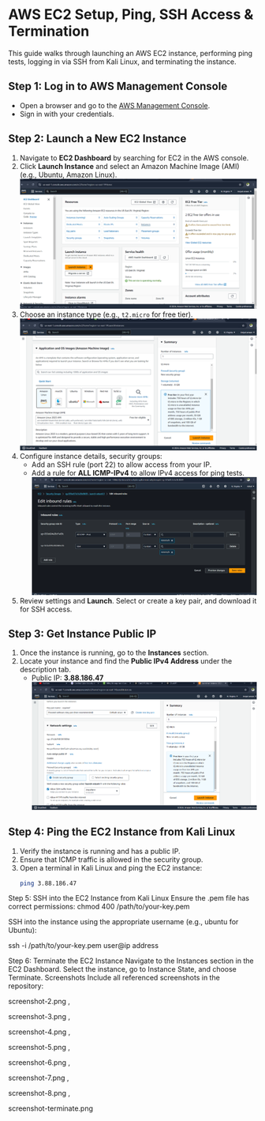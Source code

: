 # AWS EC2 Setup, Ping, SSH Access & Termination

This guide walks through launching an AWS EC2 instance, performing ping tests, logging in via SSH from Kali Linux, and terminating the instance.

## Step 1: Log in to AWS Management Console
- Open a browser and go to the [AWS Management Console](https://aws.amazon.com/console/).
- Sign in with your credentials.

## Step 2: Launch a New EC2 Instance
1. Navigate to **EC2 Dashboard** by searching for EC2 in the AWS console.
2. Click **Launch Instance** and select an Amazon Machine Image (AMI) (e.g., Ubuntu, Amazon Linux).
   ![Screenshot 2](screenshot-2.png)
3. Choose an instance type (e.g., `t2.micro` for free tier).
   ![Screenshot 3](screenshot-3.png)
4. Configure instance details, security groups:
   - Add an SSH rule (port 22) to allow access from your IP.
   - Add a rule for **ALL ICMP-IPv4** to allow IPv4 access for ping tests.
   ![Screenshot 4](screenshot-4.png)
5. Review settings and **Launch**. Select or create a key pair, and download it for SSH access.

## Step 3: Get Instance Public IP
1. Once the instance is running, go to the **Instances** section.
2. Locate your instance and find the **Public IPv4 Address** under the description tab.
   - Public IP: **3.88.186.47**
   ![Screenshot 1](screenshot-1.png)

## Step 4: Ping the EC2 Instance from Kali Linux
1. Verify the instance is running and has a public IP.
2. Ensure that ICMP traffic is allowed in the security group.
3. Open a terminal in Kali Linux and ping the EC2 instance:
   ```bash
   ping 3.88.186.47
Step 5: SSH into the EC2 Instance from Kali Linux
Ensure the .pem file has correct permissions:
chmod 400 /path/to/your-key.pem

SSH into the instance using the appropriate username (e.g., ubuntu for Ubuntu):

ssh -i /path/to/your-key.pem user@ip address

Step 6: Terminate the EC2 Instance
Navigate to the Instances section in the EC2 Dashboard.
Select the instance, go to Instance State, and choose Terminate.
Screenshots
Include all referenced screenshots in the repository:

screenshot-2.png ,

screenshot-3.png ,

screenshot-4.png ,

screenshot-5.png ,

screenshot-6.png ,

screenshot-7.png ,

screenshot-8.png ,

screenshot-terminate.png


